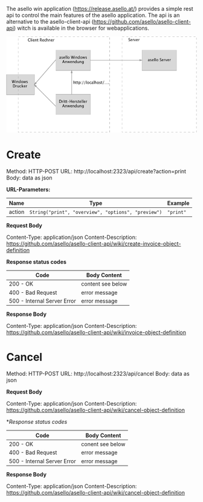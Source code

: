 The asello win application (https://release.asello.at/) provides a simple rest api to control the main features of the asello application. The api is an alternative to the asello-client-api (https://github.com/asello/asello-client-api) witch is available in the browser for webapplications. 

![definition](https://github.com/asello/asello-client-rest-api/blob/master/asello%20ClientAPI%20Rest.png?raw=true)

# Create

Method: HTTP-POST
URL: http://localhost:2323/api/create?action=print
Body: data as json

**URL-Parameters:**

Name|Type|Example|
---|---|---|
action|```String("print", "overview", "options", "preview")```|```"print"```|

**Request Body**

Content-Type: application/json
Content-Description: https://github.com/asello/asello-client-api/wiki/create-invoice-object-definition

**Response status codes**

Code|Body Content|
---|---|
200 - OK|content see below|
400 - Bad Request|error message|
500 - Internal Server Error|error message|

**Response Body**

Content-Type: application/json
Content-Description: https://github.com/asello/asello-client-api/wiki/invoice-object-definition

# Cancel

Method: HTTP-POST
URL: http://localhost:2323/api/cancel
Body: data as json

**Request Body**

Content-Type: application/json
Content-Description: https://github.com/asello/asello-client-api/wiki/cancel-object-definition

**Response status codes*

Code|Body Content|
---|---|
200 - OK|conent see below|
400 - Bad Request|error message|
500 - Internal Server Error|error message|

**Response Body**

Content-Type: application/json
Content-Description: https://github.com/asello/asello-client-api/wiki/cancel-object-definition
